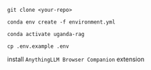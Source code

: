 ```git clone <your-repo>```

```conda env create -f environment.yml```

```conda activate uganda-rag```

```cp .env.example .env```


install ```AnythingLLM Browser Companion``` extension
